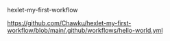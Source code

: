 hexlet-my-first-workflow

https://github.com/Chawku/hexlet-my-first-workflow/blob/main/.github/workflows/hello-world.yml
